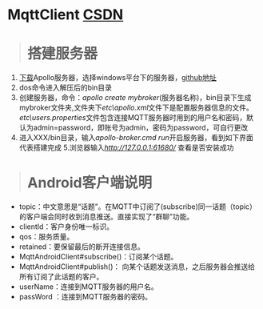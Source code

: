 # MqttClient [CSDN](http://blog.csdn.net/qq_17250009/article/details/52774472)

> # 搭建服务器
 1. [下载](http://activemq.apache.org/apollo/download.html)Apollo服务器，选择windows平台下的服务器，[github地址](https://github.com/bysr/MqttClient/blob/master/apache-apollo-1.7.1-windows-distro.zip)
 2. dos命令进入解压后的bin目录
 3. 创建服务器，命令：*apollo create mybroker*(服务器名称)，bin目录下生成mybroker文件夹,文件夹下*etc\apollo.xml*文件下是配置服务器信息的文件。*etc\users.properties*文件包含连接MQTT服务器时用到的用户名和密码，默认为admin=password，即账号为admin，密码为password，可自行更改
 4. 进入XXX/bin目录，输入*apollo-broker.cmd run*开启服务器，看到如下界面代表搭建完成
 5.浏览器输入*http://127.0.0.1:61680/* 查看是否安装成功


> # Android客户端说明
 - topic：中文意思是“话题”。在MQTT中订阅了(subscribe)同一话题（topic）的客户端会同时收到消息推送。直接实现了“群聊”功能。
 - clientId：客户身份唯一标识。
 - qos：服务质量。
 - retained：要保留最后的断开连接信息。
 - MqttAndroidClient#subscribe()：订阅某个话题。
 - MqttAndroidClient#publish()： 向某个话题发送消息，之后服务器会推送给所有订阅了此话题的客户。
 - userName：连接到MQTT服务器的用户名。
 - passWord ：连接到MQTT服务器的密码。
